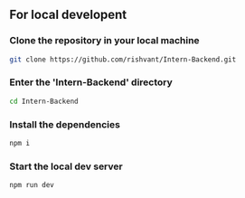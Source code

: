 ## For local developent

### Clone the repository in your local machine

```sh
git clone https://github.com/rishvant/Intern-Backend.git
```

### Enter the 'Intern-Backend' directory

```sh
cd Intern-Backend
```

### Install the dependencies

```sh
npm i
```

### Start the local dev server

```sh
npm run dev
```
